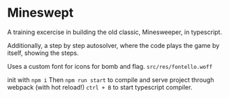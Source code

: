 # Mineswept

A training excercise in building the old classic, Minesweeper, in typescript.

Additionally, a step by step autosolver, where the code plays the game by itself, showing the steps.

Uses a custom font for icons for bomb and flag. `src/res/fontello.woff`

init with `npm i`
Then `npm run start` to compile and serve project through webpack (with hot reload!)
`ctrl + B` to start typescript compiler.
